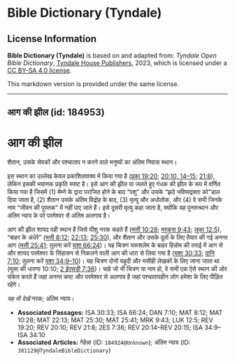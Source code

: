# Bible Dictionary (Tyndale)

## License Information

**Bible Dictionary (Tyndale)** is based on and adapted from: _Tyndale Open Bible Dictionary_, [Tyndale House Publishers](https://tyndaleopenresources.com/), 2023, which is licensed under a [CC BY-SA 4.0 license](https://creativecommons.org/licenses/by-sa/4.0/legalcode.en).

This markdown version is provided under the same license.



--------------------------------

## आग की झील (id: 184953)

आग की झील
=========

शैतान, उसके सेवकों और पश्चाताप न करने वाले मनुष्यों का अंतिम निवास स्थान।

इस स्थान का उल्लेख केवल प्रकाशितवाक्य में किया गया है ([प्रका 19:20](https://ref.ly/Rev19:20); [20:10, 14–15](https://ref.ly/Rev20:10); [21:8](https://ref.ly/Rev21:8)), लेकिन इसकी भयानक प्रकृति स्पष्ट है। इसे आग की झील या जलते हुए गंधक की झील के रूप में वर्णित किया गया है जिसमें (1\) मेम्ने के द्वारा पराजित होने के बाद “पशु” और उसके “झठे भविष्यद्वक्ता को”डाल दिया जाता है, (2\) शैतान उसके अंतिम विद्रोह के बाद, (3\) मृत्यु और अधोलोक, और (4\) वे सभी जिनके नाम “जीवन की पुस्तक” में नहीं पाए जाते हैं। इसे दूसरी मृत्यु कहा जाता है, क्योंकि यह पुनरुत्थान और अंतिम न्याय के परे परमेश्वर से अंतिम अलगाव है।

आग की झील शायद वही स्थान है जिसे यीशु नरक कहते हैं ([मत्ती 10:28](https://ref.ly/Matt10:28); [मरकुस 9:43](https://ref.ly/Mark9:43); [लूका 12:5](https://ref.ly/Luke12:5)), “बाहर के अंधेरे” ([मत्ती 8:12](https://ref.ly/Matt8:12); [22:13](https://ref.ly/Matt22:13); [25:30](https://ref.ly/Matt25:30)), और शैतान और उसके दूतों के लिए तैयार की गई अनन्त आग ([मत्ती 25:41](https://ref.ly/Matt25:41); तुलना करें [यशा 66:24](https://ref.ly/Isa66:24))। यह चित्रण यरूशलेम के बाहर हिन्नोम की तराई में आग से और शायद परमेश्वर के सिंहासन से निकलने वाली आग की धारा से लिया गया है ([यशा 30:33](https://ref.ly/Isa30:33); [दानि 7:10](https://ref.ly/Dan7:10); तुलना करें [यशा 34:9–10](https://ref.ly/Isa34:9-Isa34:10))। यह चित्रण दोनों यहूदी और मसीही लेखकों के लिए जाना जाता था (मूसा की धारणा 10:10; [2 ईएसडी 7:36](https://ref.ly/2Esd7:36))। चाहे जो भी चित्रण या नाम हो, वे सभी एक ऐसे स्थान की ओर संकेत करते हैं जहां अनन्त कष्ट और परमेश्वर से अलगाव है जहां पश्चातापहीन लोग हमेशा के लिए पीड़ित रहेंगे।

*यह भी देखें* नरक; अंतिम न्याय।

* **Associated Passages:** ISA 30:33; ISA 66:24; DAN 7:10; MAT 8:12; MAT 10:28; MAT 22:13; MAT 25:30; MAT 25:41; MRK 9:43; LUK 12:5; REV 19:20; REV 20:10; REV 21:8; 2ES 7:36; REV 20:14–REV 20:15; ISA 34:9–ISA 34:10
* **Associated Articles:** गेहेन्ना (ID: `184924@Unknown`); अंतिम न्याय  (ID: `381129@TyndaleBibleDictionary`)


